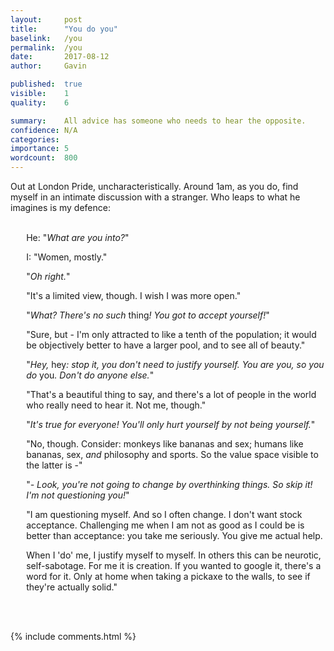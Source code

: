 ```yaml
---
layout:     post
title:      "You do you"
baselink:   /you
permalink:  /you
date:       2017-08-12
author:     Gavin

published:  true
visible:    1
quality:    6

summary:    All advice has someone who needs to hear the opposite.
confidence: N/A
categories: 
importance: 5
wordcount:  800
---
```


Out at London Pride, uncharacteristically. Around 1am, as you do, find myself in an intimate discussion with a stranger. Who leaps to what he imagines is my defence:<br><br>


<div style="padding-left:5%">

  <p>He: "<i>What are you into?</i>"</p>
  <p>I: "Women, mostly."</p>
  <p>"<i>Oh right.</i>" </p>
  <p>"It's a limited view, though. I wish I was more open."</p>
  <p>"<i>What? There's no such </i>thing<i>! You got to accept yourself!</i>"</p>
  <p>"Sure, but - I'm only attracted to like a tenth of the population; it would be objectively better to have a larger pool, and to see all of beauty."</p>
  <p>"<i>Hey, </i>hey<i>: stop it, you don't need to justify yourself. You are you, so you do </i>you<i>. Don't do anyone else.</i>"</p>
  <p>"That's a beautiful thing to say, and there's a lot of people in the world who really need to hear it. Not me, though."</p>
  <p>"<i>It's true for everyone! You'll only hurt yourself by not being yourself.</i>"</p>
  <p>"No, though. Consider: monkeys like bananas and sex; humans like bananas, sex, <i>and</i> philosophy and sports. So the value space visible to the latter is -"</p>
  <p>"<i>- Look, you're not going to change by overthinking things. So skip it! I'm not questioning you!</i>"</p>
  <p>"I am questioning myself. And so I often change. I don't want stock acceptance. Challenging me when I am not as good as I could be is better than acceptance: you take me seriously. You give me actual help.</p>
  <p> When I 'do' me, I justify myself to myself. In others this can be neurotic, self-sabotage. For me it is creation. If you wanted to google it, there's a word for it. Only at home when taking a pickaxe to the walls, to see if they're actually solid."</p>

</div>

<br><br>

{%  include comments.html %}

<br><br>




